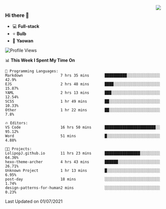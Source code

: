 <img  align="right" src="https://github-readme-stats.vercel.app/api?username=LolipopJ&show_icons=true&count_private=true&hide_title=true&include_all_commits=true&theme=vue">

### Hi there 👋

- :computer: **Full-stack**
- :star: **Bulb**
- :pill: **Yaowan**

<!--START_SECTION:waka-->
![Profile Views](http://img.shields.io/badge/Profile%20Views-2-blue)

📊 **This Week I Spent My Time On** 

```text
💬 Programming Languages: 
Markdown                 7 hrs 35 mins       ██████████░░░░░░░░░░░░░░░   42.9% 
EJS                      2 hrs 48 mins       ████░░░░░░░░░░░░░░░░░░░░░   15.87% 
YAML                     2 hrs 13 mins       ███░░░░░░░░░░░░░░░░░░░░░░   12.54% 
SCSS                     1 hr 49 mins        ██░░░░░░░░░░░░░░░░░░░░░░░   10.33% 
Other                    1 hr 22 mins        ██░░░░░░░░░░░░░░░░░░░░░░░   7.8%

🔥 Editors: 
VS Code                  16 hrs 50 mins      ███████████████████████░░   95.12% 
Word                     51 mins             █░░░░░░░░░░░░░░░░░░░░░░░░   4.88%

🐱‍💻 Projects: 
LolipopJ.github.io       11 hrs 23 mins      ████████████████░░░░░░░░░   64.36% 
hexo-theme-archer        4 hrs 43 mins       ██████░░░░░░░░░░░░░░░░░░░   26.71% 
Unknown Project          1 hr 13 mins        █░░░░░░░░░░░░░░░░░░░░░░░░   6.95% 
post-day                 18 mins             ░░░░░░░░░░░░░░░░░░░░░░░░░   1.74% 
design-patterns-for-human2 mins              ░░░░░░░░░░░░░░░░░░░░░░░░░   0.23%

```


 Last Updated on 01/07/2021
<!--END_SECTION:waka-->

